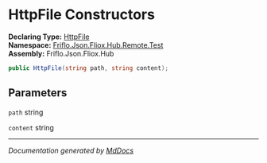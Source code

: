 ﻿<!--  
  <auto-generated>   
    The contents of this file were generated by a tool.  
    Changes to this file may be list if the file is regenerated  
  </auto-generated>   
-->

# HttpFile Constructors

**Declaring Type:** [HttpFile](../index.md)  
**Namespace:** [Friflo.Json.Fliox.Hub.Remote.Test](../../index.md)  
**Assembly:** Friflo.Json.Fliox.Hub

```csharp
public HttpFile(string path, string content);
```

## Parameters

`path`  string

`content`  string

___

*Documentation generated by [MdDocs](https://github.com/ap0llo/mddocs)*

